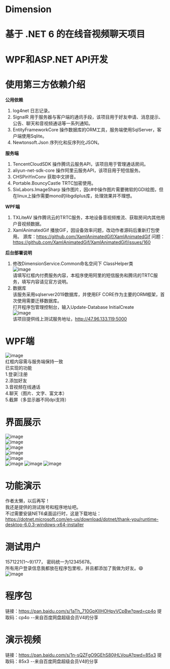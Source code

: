 # Dimension
# 基于 .NET 6 的在线音视频聊天项目
# WPF和ASP.NET API开发
# 使用第三方依赖介绍
**公用依赖**  
1. log4net 日志记录。
2. SignalR 用于服务器与客户端的通讯手段，该项目用于好友申请、消息提示、公告、聊天和音视频通话等一系列通知。
3. EntityFrameworkCore 操作数据库的ORM工具，服务端使用SqlServer，客户端使用Sqlite。
4. Newtonsoft.Json 序列化和反序列化JSON。

**服务端**  
1. TencentCloudSDK 操作腾讯云服务API，该项目用于管理通话房间。
2. aliyun-net-sdk-core 操作阿里云服务API，该项目用于短信服务。
3. CHSPinYinConv 获取中文拼音。
4. Portable.BouncyCastle TRTC加密使用。
5. SixLabors.ImageSharp 操作图片，因c#中操作图片需要微软的GDI绘图，但在linux上操作需要mono的libgdiplus库，处理效果并不理想。

**WPF端**  
1. TXLiteAV 操作腾讯云的TRTC服务，本地设备音视频推流、获取房间内其他用户音视频数据。
2. XamlAnimatedGif 播放GIF，因设备效率问题，改动作者源码后重新打包使用。
源库：https://github.com/XamlAnimatedGif/XamlAnimatedGif 问题：https://github.com/XamlAnimatedGif/XamlAnimatedGif/issues/160

**后台部署说明**  
1. 修改DimensionService.Common命名空间下 ClassHelper类  
![image](https://user-images.githubusercontent.com/84434846/159858628-cfcd7669-fae3-41b6-bd74-700e117c8870.png)  
请填写红框内付费服务内容，本程序使用阿里的短信服务和腾讯的TRTC服务，填写内容请见官方说明。  
2. 数据库  
该服务采用sqlserver2019数据库，并使用EF CORE作为主要的ORM框架，首次使用需要迁移数据库。  
打开程序包管理控制台，输入Update-Database InitialCreate  
![image](https://user-images.githubusercontent.com/84434846/159859559-e69a1d8e-fe6a-42f6-841e-980b20533ad4.png)  
该项目提供线上测试服务地址，http://47.96.133.119:5000  
# WPF端  
![image](https://user-images.githubusercontent.com/84434846/159860811-31419d6d-97a0-4f40-9536-c555d6140fd4.png)  
红框内容需与服务端保持一致  
已实现的功能  
1.登录|注册  
2.添加好友  
3.音视频在线通话  
4.聊天（图片、文字、富文本）  
5.截屏（多显示器不同dpi支持）  
# 界面展示
![image](https://user-images.githubusercontent.com/84434846/159876575-a9593d87-2b90-40b5-bd25-55f3d37518bc.png)  
![image](https://user-images.githubusercontent.com/84434846/159877738-b3197b00-5688-4a08-ab7f-52518da680ac.png)  
![image](https://user-images.githubusercontent.com/84434846/159876681-7482d993-3818-4863-90f9-c68725bb1449.png)  
![image](https://user-images.githubusercontent.com/84434846/159876750-6db8f92a-50b0-4a9e-b41e-53a2ce323cc6.png)  
![image](https://user-images.githubusercontent.com/84434846/159876843-9048b0a7-44bf-48ba-9e9b-a0839d02418e.png)  
![image](https://user-images.githubusercontent.com/84434846/159876933-8d07724e-100d-4c87-ab61-0db73fc47dbf.png)
![image](https://user-images.githubusercontent.com/84434846/159877246-c5b08b3a-86f8-4dac-a20e-8d9d6988dd45.png)
![image](https://user-images.githubusercontent.com/84434846/159877348-10285152-ae67-4e44-8fd9-9ea9e0cfddff.png)

# 功能演示
作者太懒，以后再写！  
我还是提供的测试账号和程序地址吧。  
不过需要安装NET6桌面运行时，这是下载地址：https://dotnet.microsoft.com/en-us/download/dotnet/thank-you/runtime-desktop-6.0.3-windows-x64-installer  
# 测试用户  
1571221{1～9}177，
密码统一为12345678。  
所有用户登录信息我都放在程序包里啦，并且都添加了我做为好友。😄  
![image](https://user-images.githubusercontent.com/84434846/159868799-ed024f69-d91f-48d7-a52f-961502a89445.png)  
# 程序包
链接：https://pan.baidu.com/s/1aTh_710GpKIIHOHpvVCpBw?pwd=cp4o 
提取码：cp4o 
--来自百度网盘超级会员V4的分享
# 演示视频
链接：https://pan.baidu.com/s/1n-sQZFgO9GEhS80jHLVouA?pwd=85x3 
提取码：85x3 
--来自百度网盘超级会员V4的分享

